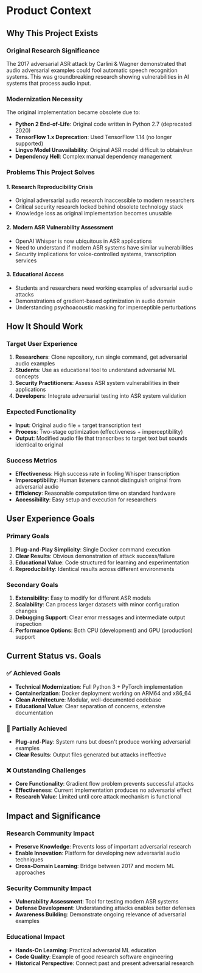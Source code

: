# Product Context

## Why This Project Exists

### Original Research Significance
The 2017 adversarial ASR attack by Carlini & Wagner demonstrated that audio adversarial examples could fool automatic speech recognition systems. This was groundbreaking research showing vulnerabilities in AI systems that process audio input.

### Modernization Necessity
The original implementation became obsolete due to:
- **Python 2 End-of-Life**: Original code written in Python 2.7 (deprecated 2020)
- **TensorFlow 1.x Deprecation**: Used TensorFlow 1.14 (no longer supported)
- **Lingvo Model Unavailability**: Original ASR model difficult to obtain/run
- **Dependency Hell**: Complex manual dependency management

### Problems This Project Solves

#### 1. **Research Reproducibility Crisis**
- Original adversarial audio research inaccessible to modern researchers
- Critical security research locked behind obsolete technology stack
- Knowledge loss as original implementation becomes unusable

#### 2. **Modern ASR Vulnerability Assessment**
- OpenAI Whisper is now ubiquitous in ASR applications
- Need to understand if modern ASR systems have similar vulnerabilities
- Security implications for voice-controlled systems, transcription services

#### 3. **Educational Access**
- Students and researchers need working examples of adversarial audio attacks
- Demonstrations of gradient-based optimization in audio domain
- Understanding psychoacoustic masking for imperceptible perturbations

## How It Should Work

### Target User Experience
1. **Researchers**: Clone repository, run single command, get adversarial audio examples
2. **Students**: Use as educational tool to understand adversarial ML concepts
3. **Security Practitioners**: Assess ASR system vulnerabilities in their applications
4. **Developers**: Integrate adversarial testing into ASR system validation

### Expected Functionality
- **Input**: Original audio file + target transcription text
- **Process**: Two-stage optimization (effectiveness + imperceptibility)
- **Output**: Modified audio file that transcribes to target text but sounds identical to original

### Success Metrics
- **Effectiveness**: High success rate in fooling Whisper transcription
- **Imperceptibility**: Human listeners cannot distinguish original from adversarial audio
- **Efficiency**: Reasonable computation time on standard hardware
- **Accessibility**: Easy setup and execution for researchers

## User Experience Goals

### Primary Goals
1. **Plug-and-Play Simplicity**: Single Docker command execution
2. **Clear Results**: Obvious demonstration of attack success/failure
3. **Educational Value**: Code structured for learning and experimentation
4. **Reproducibility**: Identical results across different environments

### Secondary Goals
1. **Extensibility**: Easy to modify for different ASR models
2. **Scalability**: Can process larger datasets with minor configuration changes
3. **Debugging Support**: Clear error messages and intermediate output inspection
4. **Performance Options**: Both CPU (development) and GPU (production) support

## Current Status vs. Goals

### ✅ **Achieved Goals**
- **Technical Modernization**: Full Python 3 + PyTorch implementation
- **Containerization**: Docker deployment working on ARM64 and x86_64
- **Clean Architecture**: Modular, well-documented codebase
- **Educational Value**: Clear separation of concerns, extensive documentation

### 🔄 **Partially Achieved**
- **Plug-and-Play**: System runs but doesn't produce working adversarial examples
- **Clear Results**: Output files generated but attacks ineffective

### ❌ **Outstanding Challenges**
- **Core Functionality**: Gradient flow problem prevents successful attacks
- **Effectiveness**: Current implementation produces no adversarial effect
- **Research Value**: Limited until core attack mechanism is functional

## Impact and Significance

### Research Community Impact
- **Preserve Knowledge**: Prevents loss of important adversarial research
- **Enable Innovation**: Platform for developing new adversarial audio techniques
- **Cross-Domain Learning**: Bridge between 2017 and modern ML approaches

### Security Community Impact
- **Vulnerability Assessment**: Tool for testing modern ASR systems
- **Defense Development**: Understanding attacks enables better defenses
- **Awareness Building**: Demonstrate ongoing relevance of adversarial examples

### Educational Impact
- **Hands-On Learning**: Practical adversarial ML education
- **Code Quality**: Example of good research software engineering
- **Historical Perspective**: Connect past and present adversarial research
